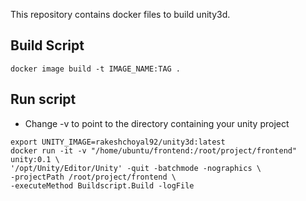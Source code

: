 This repository contains docker files to build unity3d.

## Build Script
` docker image build -t IMAGE_NAME:TAG . `

## Run script
- Change -v to point to the directory containing your unity project

```
export UNITY_IMAGE=rakeshchoyal92/unity3d:latest
docker run -it -v "/home/ubuntu/frontend:/root/project/frontend" unity:0.1 \
'/opt/Unity/Editor/Unity' -quit -batchmode -nographics \
-projectPath /root/project/frontend \
-executeMethod Buildscript.Build -logFile
```